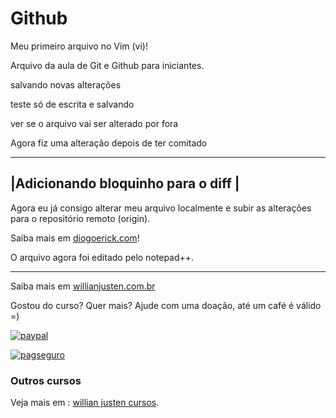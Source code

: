 # Github

Meu primeiro arquivo no Vim (vi)!

Arquivo da aula de Git e Github para iniciantes.


salvando novas alterações


teste só de escrita e salvando


ver se o arquivo vai ser alterado por fora

Agora fiz uma alteração depois de ter comitado



------------------------------------
|Adicionando bloquinho para o diff |
------------------------------------

Agora eu já consigo alterar meu arquivo localmente e subir as alterações para o repositório remoto (origin).

Saiba mais em [diogoerick.com](http://diogoerick.com)!

O arquivo agora foi editado pelo notepad++.

------------------------------------

Saiba mais em [willianjusten.com.br](http://willianjusten.com.br)

Gostou do curso? Quer mais? Ajude com uma doação, até um café é válido =)

[![paypal](https://www.paypalobjects.com/en_US/i/btn/btn_donateCC_LG.gif)](https://www.paypal.com/cgi-bin/webscr?cmd=_s-xclick&hosted_button_id=UTMFZUHX6EUGE)

[![pagseguro](https://stc.pagseguro.uol.com.br/public/img/botoes/doacoes/164x37-doar-assina.gif)](https://pagseguro.uol.com.br/checkout/v2/donation.html?currency=BRL&receiverEmail=willianjustenqui@gmail.com)

### Outros cursos

Veja mais em : [willian justen cursos](http://willianjusten.com.br/cursos/).
